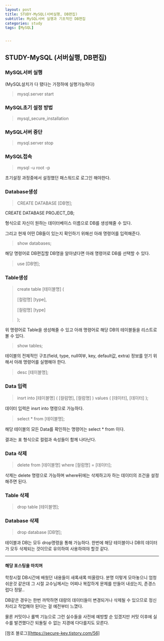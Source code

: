 ```yaml
---
layout: post
title: STUDY-MySQL(서버실행, DB편집)
subtitle: MySQL서버 실행과 기초적인 DB편집
categories: study
tags: [MySQL]


---
```




## STUDY-MySQL (서버실행, DB편집)

### MySQL서버 실행

(MySQL설치가 다 됐다는 가정하에 실행가능하다)

> mysql.server start



### MySQL초기 설정 방법

> mysql_secure_installation



### MySQL서버 중단

> mysql.server stop



### MySQL접속

> mysql -u root -p

초기설정 과정중에서 설정했던 패스워드로 로그인 해야한다.



### Database생성

> CREATE DATABASE [DB명];

CREATE DATABASE PROJECT_DB;

형식으로 자신이 원하는 데이터베이스 이름으로 DB를 생성해줄 수 있다.

그리고 현재 어떤 DB들이 있는지 확인하기 위해선 아래 명령어를 입력해준다.

> show databases;

해당 명령어로 DB편집할 DB명을 알아냈다면 아래 명령어로 DB를 선택할 수 있다.

> use [DB명];



### Table생성

> create table [테이블명] (
>
> [컬럼명] [type],
>
> [컬럼명] [type]
>
> );

위 명령어로 Table을 생성해줄 수 있고 아래 명령어로 해당 DB의 테이블들을 리스트로 볼 수 있다.

> show tables;

테이블의 전체적인 구조(field, type, null여부, key, default값, extra) 정보를 얻기 위해서 아래 명령어를 실행해야 한다.

> desc [테이블명];



### Data 입력

> insrt into [테이블명] ( [컬럼명], [컬럼명] ) values ( [데이터], [데이터] );

데이터 입력은 insrt into 명령으로 가능하다.

> select * from [테이블명];

해당 테이블의 모든 Data를 확인하는 명령어는 select * from 이다.

결과는 표 형식으로 컬럼과 속성들이 함께 나타난다.



### Data 삭제

> delete from [테이블명] where [컬럼명] = [데이터];

삭제는 delete 명령으로 가능하며 where뒤에는 삭제하고자 하는 데이터의 조건을 설정해주면 된다.



### Table 삭제

> drop table [테이블명];



### Database 삭제

> drop database [DB명];

테이블과 DB는 모두 drop명령을 통해 가능하다. 한번에 해당 테이블이나 DB의 데이터가 모두 삭제되는 것이므로 유의하여 사용하여야 할것 같다.



---------------

#### 해당 포스팅을 마치며

학창시절 DB시간에 배웠던 내용들이 새록새록 떠올랐다. 분명 이렇게 모아놓으니 엄청 쉬운것 같은데 그 시절 교수님께서는 어찌나 복잡하게 문제를 만들어 내셨는지, 존경스럽다 정말..

DB같은 경우는 한번 까딱하면 대량의 데이터들이 변경되거나 삭제될 수 있으므로 정신차리고 작업해야 된다는 걸 예전부터 느꼈다.

물론 커밋이나 롤백 기능으로 그런 실수들을 사전에 예방할 순 있겠지만 커밋 이후에 실수를 발견했다간 되돌릴 수 없는 지경에 다다를지도 모른다.



[참조 블로그][https://secure-key.tistory.com/56]